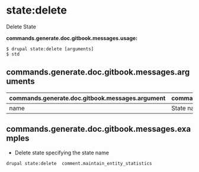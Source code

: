 # state:delete
Delete State

**commands.generate.doc.gitbook.messages.usage:**
```
$ drupal state:delete [arguments]
$ std
```

## commands.generate.doc.gitbook.messages.arguments
commands.generate.doc.gitbook.messages.argument | commands.generate.doc.gitbook.messages.details
---------|-------------
name | State name.

## commands.generate.doc.gitbook.messages.examples
* Delete state specifying the state name
```
drupal state:delete  comment.maintain_entity_statistics
```
